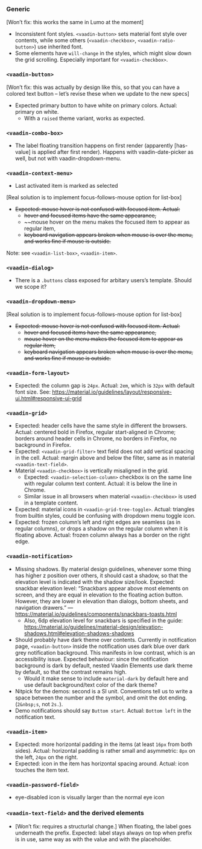 ### Generic

[Won’t fix: this works the same in Lumo at the moment]
- Inconsistent font styles. `<vaadin-button>` sets material font style over contents, while some others (`<vaadin-checkbox>`, `<vaadin-radio-button>`) use inherited font.
- Some elements have `will-change` in the styles, which might slow down the grid scrolling. Especially important for `<vaadin-checkbox>`.

### `<vaadin-button>`

[Won’t fix: this was actually by design like this, so that you can have a colored text button – let’s revise these when we update to the new specs]
- Expected primary button to have white on primary colors. Actual: primary on white.
  - With a `raised` theme variant, works as expected.

### `<vaadin-combo-box>`

- The label floating transition happens on first render (apparently [has-value] is applied after first render). Happens with vaadin-date-picker as well, but not with vaadin-dropdown-menu.

### `<vaadin-context-menu>`

- Last activated item is marked as selected

[Real solution is to implement focus-follows-mouse option for list-box]
- ~~Expected: mouse hover is not confused with focused item. Actual:~~
  - ~~hover and focused items have the same appearance,~~
  - ~~mouse hover on the menu makes the focused item to appear as regular item,
  - ~~keyboard navigation appears broken when mouse is over the menu, and works fine if mouse is outside.~~

Note: see `<vaadin-list-box>`, `<vaadin-item>`.

### `<vaadin-dialog>`

- There is a `.buttons` class exposed for arbitary users’s template. Should we scope it?

### `<vaadin-dropdown-menu>`

[Real solution is to implement focus-follows-mouse option for list-box]
- ~~Expected: mouse hover is not confused with focused item. Actual:~~
  - ~~hover and focused items have the same appearance,~~
  - ~~mouse hover on the menu makes the focused item to appear as regular item,~~
  - ~~keyboard navigation appears broken when mouse is over the menu, and works fine if mouse is outside.~~

### `<vaadin-form-layout>`

- Expected: the column gap is `24px`. Actual: `2em`, which is `32px` with default font size. See: https://material.io/guidelines/layout/responsive-ui.html#responsive-ui-grid

### `<vaadin-grid>`

- Expected: header cells have the same style in different the browsers. Actual: centered bold in Firefox, regular start-aligned in Chrome; borders around header cells in Chrome, no borders in Firefox, no background in Firefox.
- Expected: `<vaadin-grid-filter>` text field does not add vertical spacing in the cell. Actual: margin above and below the filter, same as in material `<vaadin-text-field>`.
- Material `<vaadin-checkbox>` is vertically misaligned in the grid.
  - Expected: `<vaadin-selection-column>` checkbox is on the same line with regular column text content. Actual: it is below the line in Chrome.
  - Similar issue in all browsers when material `<vaadin-checkbox>` is used in a template content.
- Expected: material icons in `<vaadin-grid-tree-toggle>`. Actual: triangles from builtin styles, could be confusing with dropdown menu toggle icon.
- Expected: frozen column’s left and right edges are seamless (as in regular columns), or drops a shadow on the regular column when it is floating above. Actual: frozen column always has a border on the right edge.

### `<vaadin-notification>`

- Missing shadows. By material design guidelines, whenever some thing has higher z position over others, it should cast a shadow, so that the elevation level is indicated with the shadow size/look. Expected: snackbar elevation level: “Snackbars appear above most elements on screen, and they are equal in elevation to the floating action button. However, they are lower in elevation than dialogs, bottom sheets, and navigation drawers.” — https://material.io/guidelines/components/snackbars-toasts.html
  - Also, 6dp elevation level for snackbars is specified in the guide: https://material.io/guidelines/material-design/elevation-shadows.html#elevation-shadows-shadows
- Should probably have dark theme over contents. Currently in notification page, `<vaadin-button>` inside the notification uses dark blue over dark grey notification background. This manifests in low contrast, which is an accessibility issue. Expected behaviour: since the notification background is dark by default, nested Vaadin Elements use dark theme by default, so that the contrast remains high.
  - Would it make sense to include `material-dark` by default here and use default background/text color of the dark theme?
- Nitpick for the demos: second is a SI unit. Conventions tell us to write a space between the number and the symbol, and omit the dot ending. (`2&nbsp;s`, not `2s.`).
- Demo notifications should say `Buttom start`. Actual: `Bottom left` in the notification text.

### `<vaadin-item>`

- Expected: more horizontal padding in the items (at least `16px` from both sides). Actual: horizontal padding is rather small and asymmetric: `8px` on the left, `24px` on the right.
- Expected: icon in the item has horizontal spacing around. Actual: icon touches the item text.

### `<vaadin-password-field>`

- eye-disabled icon is visually larger than the normal eye icon

### `<vaadin-text-field>` and the derived elements

- [Won’t fix: requires a structurlal change.] When floating, the label goes underneath the prefix. Expected: label stays always on top when prefix is in use, same way as with the value and with the placeholder.
